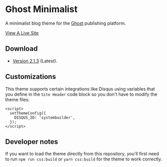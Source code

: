 # Ghost Minimalist

A minimalist blog theme for the [Ghost](https://ghost.org/) publishing platform.

[View A Live Site](https://kanadachi.com)

## Download

- [Version 2.1.3](http://kanadachi-themes.objects-us-east-1.dream.io/ghost-minimalist-2.1.3.zip) (Latest).

## Customizations

This theme supports certain integrations like Disqus using variables that you define in the `Site Header` code block so you don't have to modify the theme files:

```
<script>
  setThemeConfig({
    DISQUS_ID: 'systembuilder',
  });
</script>
```

## Developer notes

If you want to load the theme directly from this repository, you'll first need to run `npm run css:build` or `yarn css:build` for the theme to work correctly.
